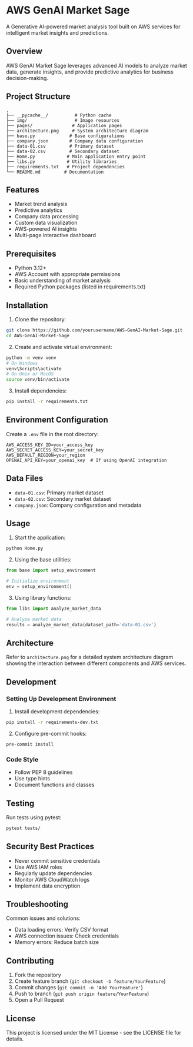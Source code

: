 # AWS GenAI Market Sage

A Generative AI-powered market analysis tool built on AWS services for intelligent market insights and predictions.

## Overview

AWS GenAI Market Sage leverages advanced AI models to analyze market data, generate insights, and provide predictive analytics for business decision-making.

## Project Structure

```
.
├── __pycache__/          # Python cache
├── img/                  # Image resources
├── pages/               # Application pages
├── architecture.png     # System architecture diagram
├── base.py             # Base configurations
├── company.json        # Company data configuration
├── data-01.csv         # Primary dataset
├── data-02.csv         # Secondary dataset
├── Home.py            # Main application entry point
├── libs.py            # Utility libraries
├── requirements.txt   # Project dependencies
└── README.md         # Documentation
```

## Features

- Market trend analysis
- Predictive analytics
- Company data processing
- Custom data visualization
- AWS-powered AI insights
- Multi-page interactive dashboard

## Prerequisites

- Python 3.12+
- AWS Account with appropriate permissions
- Basic understanding of market analysis
- Required Python packages (listed in requirements.txt)

## Installation

1. Clone the repository:
```bash
git clone https://github.com/yourusername/AWS-GenAI-Market-Sage.git
cd AWS-GenAI-Market-Sage
```

2. Create and activate virtual environment:
```bash
python -m venv venv
# On Windows
venv\Scripts\activate
# On Unix or MacOS
source venv/bin/activate
```

3. Install dependencies:
```bash
pip install -r requirements.txt
```

## Environment Configuration

Create a `.env` file in the root directory:
```
AWS_ACCESS_KEY_ID=your_access_key
AWS_SECRET_ACCESS_KEY=your_secret_key
AWS_DEFAULT_REGION=your_region
OPENAI_API_KEY=your_openai_key  # If using OpenAI integration
```

## Data Files

- `data-01.csv`: Primary market dataset
- `data-02.csv`: Secondary market dataset
- `company.json`: Company configuration and metadata

## Usage

1. Start the application:
```bash
python Home.py
```

2. Using the base utilities:
```python
from base import setup_environment

# Initialize environment
env = setup_environment()
```

3. Using library functions:
```python
from libs import analyze_market_data

# Analyze market data
results = analyze_market_data(dataset_path='data-01.csv')
```

## Architecture

Refer to `architecture.png` for a detailed system architecture diagram showing the interaction between different components and AWS services.

## Development

### Setting Up Development Environment

1. Install development dependencies:
```bash
pip install -r requirements-dev.txt
```

2. Configure pre-commit hooks:
```bash
pre-commit install
```

### Code Style

- Follow PEP 8 guidelines
- Use type hints
- Document functions and classes

## Testing

Run tests using pytest:
```bash
pytest tests/
```

## Security Best Practices

- Never commit sensitive credentials
- Use AWS IAM roles
- Regularly update dependencies
- Monitor AWS CloudWatch logs
- Implement data encryption

## Troubleshooting

Common issues and solutions:
- Data loading errors: Verify CSV format
- AWS connection issues: Check credentials
- Memory errors: Reduce batch size

## Contributing

1. Fork the repository
2. Create feature branch (`git checkout -b feature/YourFeature`)
3. Commit changes (`git commit -m 'Add YourFeature'`)
4. Push to branch (`git push origin feature/YourFeature`)
5. Open a Pull Request

## License

This project is licensed under the MIT License - see the LICENSE file for details.